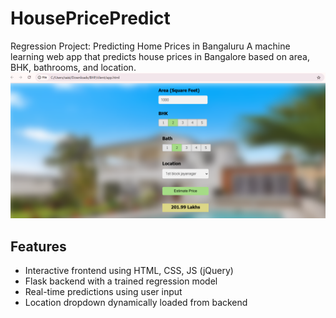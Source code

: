 # HousePricePredict
Regression Project: Predicting Home Prices in Bangaluru
A machine learning web app that predicts house prices in Bangalore based on area, BHK, bathrooms, and location.
![App Screenshot](Screenshot.png)
## Features 
- Interactive frontend using HTML, CSS, JS (jQuery)
- Flask backend with a trained regression model
- Real-time predictions using user input
- Location dropdown dynamically loaded from backend
